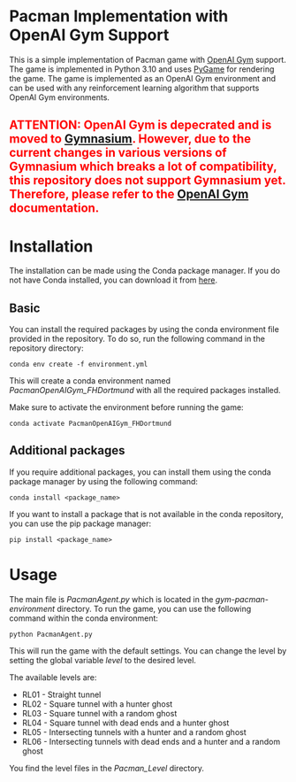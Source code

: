 # Pacman Implementation with OpenAI Gym Support
This is a simple implementation of Pacman game with [OpenAI Gym](https://www.gymlibrary.dev) support. The game is implemented in Python 3.10 and uses [PyGame](https://www.pygame.org/news) for rendering the game. The game is implemented as an OpenAI Gym environment and can be used with any reinforcement learning algorithm that supports OpenAI Gym environments.

## <span style="color:red">ATTENTION: OpenAI Gym is depecrated and is moved to [Gymnasium](https://gymnasium.farama.org). However, due to the current changes in various versions of Gymnasium which breaks a lot of compatibility, this repository does not support Gymnasium yet. Therefore, please refer to the [OpenAI Gym](https://www.gymlibrary.dev) documentation.</span>

# Installation
The installation can be made using the Conda package manager. If you do not have Conda installed, you can download it from [here](https://docs.conda.io/en/latest/miniconda.html).
## Basic

You can install the required packages by using the conda environment file provided in the repository. To do so, run the following command in the repository directory:

``` conda env create -f environment.yml ```

This will create a conda environment named *PacmanOpenAIGym_FHDortmund* with all the required packages installed.

Make sure to activate the environment before running the game:

``` conda activate PacmanOpenAIGym_FHDortmund ```

## Additional packages
If you require additional packages, you can install them using the conda package manager by using the following command:

``` conda install <package_name> ```

If you want to install a package that is not available in the conda repository, you can use the pip package manager:

``` pip install <package_name> ```

# Usage
The main file is *PacmanAgent.py* which is located in the *gym-pacman-environment* directory. To run the game, you can use the following command within the conda environment:

``` python PacmanAgent.py ```

This will run the game with the default settings. You can change the level by setting the global variable *level* to the desired level. 

The available levels are:
* RL01 - Straight tunnel
* RL02 - Square tunnel with a hunter ghost
* RL03 - Square tunnel with a random ghost
* RL04 - Square tunnel with dead ends and a hunter ghost
* RL05 - Intersecting tunnels with a hunter and a random ghost
* RL06 - Intersecting tunnels with dead ends and a hunter and a random ghost

You find the level files in the *Pacman_Level* directory.
